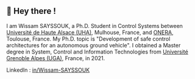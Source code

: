 
## 👋 Hey there ! 

I am Wissam SAYSSOUK, a Ph.D. Student in Control Systems between [Université de Haute Alsace (UHA)](https://www.miam.crespim.uha.fr), Mulhouse, France, and [ONERA](https://www.onera.fr/fr/dtis), Toulouse, France. My Ph.D. topic is "Development of safe control architectures for an autonomous ground vehicle". I obtained a Master degree in System, Control and Information Technologies from [Université Grenoble Alpes (UGA)](https://master-eecs.univ-grenoble-alpes.fr/programme/master-2-miscit/), France, in 2021.


LinkedIn :  [in/Wissam-SAYSSOUK](https://www.linkedin.com/in/wissam-sayssouk/)
